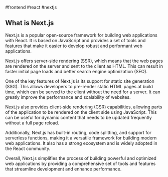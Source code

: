 #frontend 
#react 
#nextjs 

## What is Next.js

Next.js is a popular open-source framework for building web applications with React. It is based on JavaScript and provides a set of tools and features that make it easier to develop robust and performant web applications.

Next.js offers server-side rendering (SSR), which means that the web pages are rendered on the server and sent to the client as HTML. This can result in faster initial page loads and better search engine optimization (SEO).

One of the key features of Next.js is its support for static site generation (SSG). This allows developers to pre-render static HTML pages at build time, which can be served to the client without the need for a server. It can greatly improve the performance and scalability of websites.

Next.js also provides client-side rendering (CSR) capabilities, allowing parts of the application to be rendered on the client side using JavaScript. This can be useful for dynamic content that needs to be updated frequently without a full page reload.

Additionally, Next.js has built-in routing, code splitting, and support for serverless functions, making it a versatile framework for building modern web applications. It also has a strong ecosystem and is widely adopted in the React community.

Overall, Next.js simplifies the process of building powerful and optimized web applications by providing a comprehensive set of tools and features that streamline development and enhance performance.

